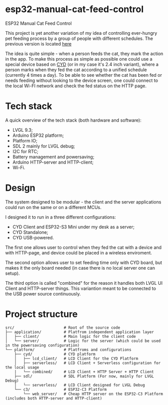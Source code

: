 # esp32-manual-cat-feed-control
ESP32 Manual Cat Feed Control

This project is yet another variation of my idea of controlling ever-hungry pet feeding process by a group of people with different schedules. The previous version is located [here](https://github.com/NLLK/manual-cat-feed-control-device)

The idea is quite simple - when a person feeds the cat, they mark the action in the app. To make this process as simple as possible one could use a special device based on [CYD](https://github.com/witnessmenow/ESP32-Cheap-Yellow-Display) (or in my case it's 2.4 inch variant), where a person marks when they fed the cat according to a unified schedule (currently 4 times a day). To be able to see whether the cat has been fed or needs feeding without looking to the device screen, one could connect to the local Wi-FI network and check the fed status on the HTTP page.

# Tech stack
A quick overview of the tech stack (both hardware and software):

- LVGL 9.3;
- Arduino ESP32 platform;
- Platform IO;
- SDL 2 mainly for LVGL debug;
- I2C for RTC;
- Battery management and powersaving;
- Arduino HTTP-server and HTTP-client;
- Wi-Fi.

# Design
The system designed to be modular - the client and the server applications could run on the same or on a different MCUs.

I designed it to run in a three different configurations:
- CYD Client and ESP32-S3 Mini under my desk as a server;
- CYD Standalone; 
- CYD USB-powered.

The first one allows user to control when they fed the cat with a device and with HTTP-page, and device could be placed in a wireless enviroment.

The second option allows user to set feeding time only with CYD board, but makes it the only board needed (in case there is no local server one can setup).

The third option is called "combined" for the reason it handles both LVGL UI Client and HTTP-server things. This variantion meant to be connected to the USB power source continuously.

# Project structure
```
src/                      # Root of the source code
├── application/          # Platfrom independent application layer
│   ├── client/           # Main logic for the client code
│   └── server/           # Logic for the server (which could be used in the powersaving configuration)
└── platform/             # Platfroms and configurations
    ├── cyd/              # CYD platform 
    │   ├── lcd_client/   # LCD Client for the CYD Platform
    │   ├── serverless/   # LCD Client + Serverless configuration for the local usage
    |   └── combined/     # LCD Client + HTTP Server + HTTP Client
    ├── sdl/              # SDL Platform (For now, mainly for LVGL Debug)
    │   └── serverless/   # LCD Client designed for LVGL Debug
    └── c3/               # ESP32-C3 Platform
        └── web_server/   # Cheap HTTP server on the ESP32-C3 Platform (includes both HTTP-server and HTTP-client)
```